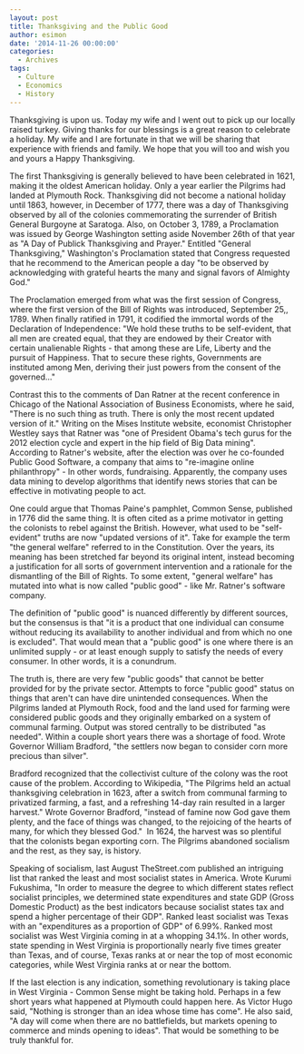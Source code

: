 ```yaml
---
layout: post
title: Thanksgiving and the Public Good
author: esimon
date: '2014-11-26 00:00:00'
categories:
  - Archives
tags:
  - Culture
  - Economics
  - History
---
```

Thanksgiving is upon us. Today my wife and I went out to pick up our locally raised turkey. Giving thanks for our blessings is a great reason to celebrate a holiday. My wife and I are fortunate in that we will be sharing that experience with friends and family. We hope that you will too and wish you and yours a Happy Thanksgiving. 

The first Thanksgiving is generally believed to have been celebrated in 1621, making it the oldest American holiday. Only a year earlier the Pilgrims had landed at Plymouth Rock. Thanksgiving did not become a national holiday until 1863, however, in December of 1777, there was a day of Thanksgiving observed by all of the colonies commemorating the surrender of British General Burgoyne at Saratoga. Also, on October 3, 1789, a Proclamation was issued by George Washington setting aside November 26th of that year as "A Day of Publick Thanksgiving and Prayer." Entitled "General Thanksgiving," Washington's Proclamation stated that Congress requested that he recommend to the American people a day "to be observed by acknowledging with grateful hearts the many and signal favors of Almighty God." 

The Proclamation emerged from what was the first session of Congress, where the first version of the Bill of Rights was introduced, September 25,, 1789. When finally ratified in 1791, it codified the immortal words of the Declaration of Independence: "We hold these truths to be self-evident, that all men are created equal, that they are endowed by their Creator with certain unalienable Rights - that among these are Life, Liberty and the pursuit of Happiness. That to secure these rights, Governments are instituted among Men, deriving their just powers from the consent of the governed..." 

Contrast this to the comments of Dan Ratner at the recent conference in Chicago of the National Association of Business Economists, where he said, "There is no such thing as truth. There is only the most recent updated version of it." Writing on the Mises Institute website, economist Christopher Westley says that Ratner was "one of President Obama's tech gurus for the 2012 election cycle and expert in the hip field of Big Data mining". According to Ratner's website, after the election was over he co-founded Public Good Software, a company that aims to "re-imagine online philanthropy" - In other words, fundraising. Apparently, the company uses data mining to develop algorithms that identify news stories that can be effective in motivating people to act. 

One could argue that Thomas Paine's pamphlet, Common Sense, published in 1776 did the same thing. It is often cited as a prime motivator in getting the colonists to rebel against the British. However, what used to be "self-evident" truths are now "updated versions of it". Take for example the term "the general welfare" referred to in the Constitution. Over the years, its meaning has been stretched far beyond its original intent, instead becoming a justification for all sorts of government intervention and a rationale for the dismantling of the Bill of Rights. To some extent, "general welfare" has mutated into what is now called "public good" - like Mr. Ratner's software company. 

The definition of "public good" is nuanced differently by different sources, but the consensus is that "it is a product that one individual can consume without reducing its availability to another individual and from which no one is excluded". That would mean that a "public good" is one where there is an unlimited supply - or at least enough supply to satisfy the needs of every consumer. In other words, it is a conundrum. 

The truth is, there are very few "public goods" that cannot be better provided for by the private sector. Attempts to force "public good" status on things that aren't can have dire unintended consequences. When the Pilgrims landed at Plymouth Rock, food and the land used for farming were considered public goods and they originally embarked on a system of communal farming. Output was stored centrally to be distributed "as needed". Within a couple short years there was a shortage of food. Wrote Governor William Bradford, "the settlers now began to consider corn more precious than silver". 

Bradford recognized that the collectivist culture of the colony was the root cause of the problem. According to Wikipedia, "The Pilgrims held an actual thanksgiving celebration in 1623, after a switch from communal farming to privatized farming, a fast, and a refreshing 14-day rain resulted in a larger harvest." Wrote Governor Bradford, "instead of famine now God gave them plenty, and the face of things was changed, to the rejoicing of the hearts of many, for which they blessed God."  In 1624, the harvest was so plentiful that the colonists began exporting corn. The Pilgrims abandoned socialism and the rest, as they say, is history. 

Speaking of socialism, last August TheStreet.com published an intriguing list that ranked the least and most socialist states in America. Wrote Kurumi Fukushima, "In order to measure the degree to which different states reflect socialist principles, we determined state expenditures and state GDP (Gross Domestic Product) as the best indicators because socialist states tax and spend a higher percentage of their GDP". Ranked least socialist was Texas with an "expenditures as a proportion of GDP" of 6.99%. Ranked most socialist was West Virginia coming in at a whopping 34.1%. In other words, state spending in West Virginia is proportionally nearly five times greater than Texas, and of course, Texas ranks at or near the top of most economic categories, while West Virginia ranks at or near the bottom. 

If the last election is any indication, something revolutionary is taking place in West Virginia - Common Sense might be taking hold. Perhaps in a few short years what happened at Plymouth could happen here. As Victor Hugo said, "Nothing is stronger than an idea whose time has come". He also said, "A day will come when there are no battlefields, but markets opening to commerce and minds opening to ideas". That would be something to be truly thankful for.

